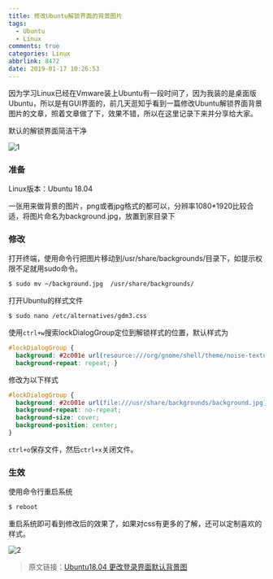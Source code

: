 ```yaml
---
title: 修改Ubuntu解锁界面的背景图片
tags:
  - Ubuntu
  - Linux
comments: true
categories: Linux
abbrlink: 8472
date: 2019-01-17 10:26:53
---
```


因为学习Linux已经在Vmware装上Ubuntu有一段时间了，因为我装的是桌面版Ubuntu，所以是有GUI界面的，前几天逛知乎看到一篇修改Ubuntu解锁界面背景图片的文章，照着文章做了下，效果不错，所以在这里记录下来并分享给大家。

<!--more-->

默认的解锁界面简洁干净

![1](https://tvax3.sinaimg.cn/large/005tkHc2gy1fzf5jnd1ysj30uo0h7102.jpg)

### 准备

Linux版本：Ubuntu 18.04

一张用来做背景的图片，png或者jpg格式的都可以，分辨率1080*1920比较合适，将图片命名为background.jpg，放置到家目录下

### 修改

打开终端，使用命令行把图片移动到/usr/share/backgrounds/目录下，如提示权限不足就用sudo命令。

```bash
$ sudo mv ~/background.jpg  /usr/share/backgrounds/
```

打开Ubuntu的样式文件

```bash
$ sudo nano /etc/alternatives/gdm3.css
```

使用`ctrl+w`搜索lockDialogGroup定位到解锁样式的位置，默认样式为

```css
#lockDialogGroup {
  background: #2c001e url(resource:///org/gnome/shell/theme/noise-texture.png);
  background-repeat: repeat; }
```

修改为以下样式

```css
#lockDialogGroup {
  background: #2c001e url(file:///usr/share/backgrounds/background.jpg);         
  background-repeat: no-repeat;
  background-size: cover;
  background-position: center; 
}
```

`ctrl+o`保存文件，然后`ctrl+x`关闭文件。

### 生效

使用命令行重启系统

```bash
$ reboot
```

重启系统即可看到修改后的效果了，如果对css有更多的了解，还可以定制喜欢的样式。

![2](https://i.loli.net/2020/01/19/slXUkEAMhGKOYZo.jpg)

> 原文链接：[Ubuntu18.04 更改登录界面默认背景图](https://zhuanlan.zhihu.com/p/36470249)